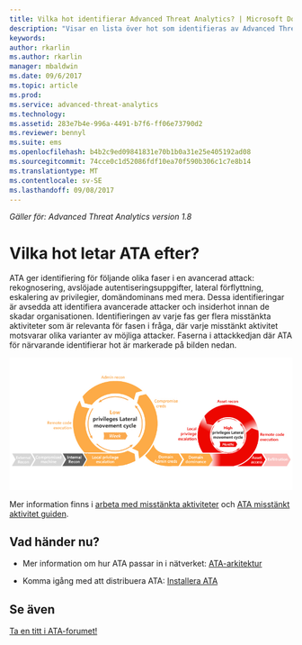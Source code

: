 ```yaml
---
title: Vilka hot identifierar Advanced Threat Analytics? | Microsoft Docs
description: "Visar en lista över hot som identifieras av Advanced Threat Analytics"
keywords: 
author: rkarlin
ms.author: rkarlin
manager: mbaldwin
ms.date: 09/6/2017
ms.topic: article
ms.prod: 
ms.service: advanced-threat-analytics
ms.technology: 
ms.assetid: 283e7b4e-996a-4491-b7f6-ff06e73790d2
ms.reviewer: bennyl
ms.suite: ems
ms.openlocfilehash: b4b2c9ed09841831e70b1b0a31e25e405192ad08
ms.sourcegitcommit: 74cce0c1d52086fdf10ea70f590b306c1c7e8b14
ms.translationtype: MT
ms.contentlocale: sv-SE
ms.lasthandoff: 09/08/2017
---
```

*Gäller för: Advanced Threat Analytics version 1.8*

# <a name="what-threats-does-ata-look-for"></a>Vilka hot letar ATA efter?

ATA ger identifiering för följande olika faser i en avancerad attack: rekognosering, avslöjade autentiseringsuppgifter, lateral förflyttning, eskalering av privilegier, domändominans med mera. Dessa identifieringar är avsedda att identifiera avancerade attacker och insiderhot innan de skadar organisationen.
Identifieringen av varje fas ger flera misstänkta aktiviteter som är relevanta för fasen i fråga, där varje misstänkt aktivitet motsvarar olika varianter av möjliga attacker.
Faserna i attackkedjan där ATA för närvarande identifierar hot är markerade på bilden nedan.

![ATA fokuserar på lateral aktivitet i attackkedjan](media/attack-kill-chain-small.jpg)


Mer information finns i [arbeta med misstänkta aktiviteter](working-with-suspicious-activities.md) och [ATA misstänkt aktivitet guiden](suspicious-activity-guide.md).


## <a name="whats-next"></a>Vad händer nu?

-   Mer information om hur ATA passar in i nätverket: [ATA-arkitektur](ata-architecture.md)

-   Komma igång med att distribuera ATA: [Installera ATA](install-ata-step1.md)


## <a name="see-also"></a>Se även
[Ta en titt i ATA-forumet!](https://social.technet.microsoft.com/Forums/security/home?forum=mata)
